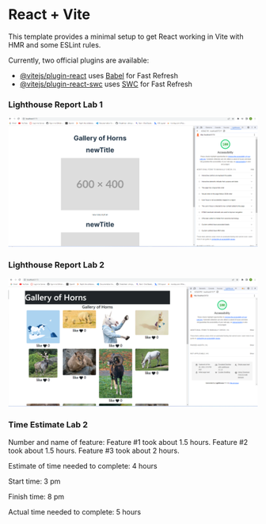 # React + Vite

This template provides a minimal setup to get React working in Vite with HMR and some ESLint rules.

Currently, two official plugins are available:

- [@vitejs/plugin-react](https://github.com/vitejs/vite-plugin-react/blob/main/packages/plugin-react/README.md) uses [Babel](https://babeljs.io/) for Fast Refresh
- [@vitejs/plugin-react-swc](https://github.com/vitejs/vite-plugin-react-swc) uses [SWC](https://swc.rs/) for Fast Refresh

### Lighthouse Report Lab 1

![lab 1 lightouse report](lab1Lighthouse.png)

### Lighthouse Report Lab 2

![lab 2 lightouse report](lab2lh.png)

### Time Estimate Lab 2

Number and name of feature: Feature #1 took about 1.5 hours. Feature #2 took about 1.5 hours. Feature #3 took about 2 hours.

Estimate of time needed to complete: 4 hours

Start time: 3 pm

Finish time: 8 pm

Actual time needed to complete: 5 hours
